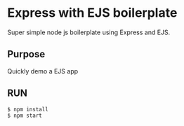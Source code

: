 # Express with EJS boilerplate
Super simple node js boilerplate using Express and EJS.

## Purpose
Quickly demo a EJS app

## RUN
```sh
$ npm install
$ npm start
```
